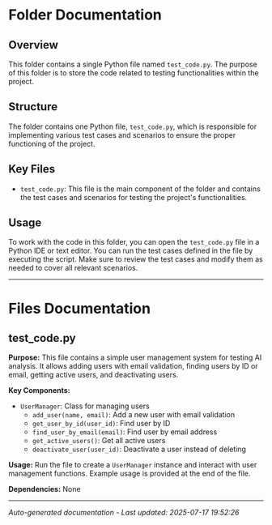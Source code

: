 # Folder Documentation

## Overview
This folder contains a single Python file named `test_code.py`. The purpose of this folder is to store the code related to testing functionalities within the project.

## Structure
The folder contains one Python file, `test_code.py`, which is responsible for implementing various test cases and scenarios to ensure the proper functioning of the project.

## Key Files
- `test_code.py`: This file is the main component of the folder and contains the test cases and scenarios for testing the project's functionalities.

## Usage
To work with the code in this folder, you can open the `test_code.py` file in a Python IDE or text editor. You can run the test cases defined in the file by executing the script. Make sure to review the test cases and modify them as needed to cover all relevant scenarios.

---

# Files Documentation

## test_code.py

**Purpose:** This file contains a simple user management system for testing AI analysis. It allows adding users with email validation, finding users by ID or email, getting active users, and deactivating users.

**Key Components:**
- `UserManager`: Class for managing users
  - `add_user(name, email)`: Add a new user with email validation
  - `get_user_by_id(user_id)`: Find user by ID
  - `find_user_by_email(email)`: Find user by email address
  - `get_active_users()`: Get all active users
  - `deactivate_user(user_id)`: Deactivate a user instead of deleting

**Usage:** Run the file to create a `UserManager` instance and interact with user management functions. Example usage is provided at the end of the file.

**Dependencies:** None

---
*Auto-generated documentation - Last updated: 2025-07-17 19:52:26*
